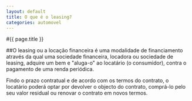 ```yaml
---
layout: default
title: O que é o leasing?
categories: automovel
---
```


#{{ page.title }}

##O leasing ou a locação financeira é uma modalidade de financiamento através da qual uma sociedade financeira, locadora ou sociedade de leasing, adquire um bem e "aluga-o" ao locatário (o consumidor), contra o pagamento de uma renda periódica.

Findo o prazo contratual e de acordo com os termos do contrato, o locatário poderá optar por devolver o objecto do contrato, comprá-lo pelo seu valor residual ou renovar o contrato em novos termos.